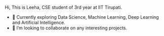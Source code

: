Hi, This is Leeha, CSE student of 3rd year at IIT Tirupati.
- 🌱 Currently exploring Data Science, Machine Learning, Deep Learning and Artificial Intelligence.
- 💞️ I’m looking to collaborate on any interesting projects.

<!---
Leeha11/Leeha11 is a ✨ special ✨ repository because its `README.md` (this file) appears on your GitHub profile.
You can click the Preview link to take a look at your changes.
--->
